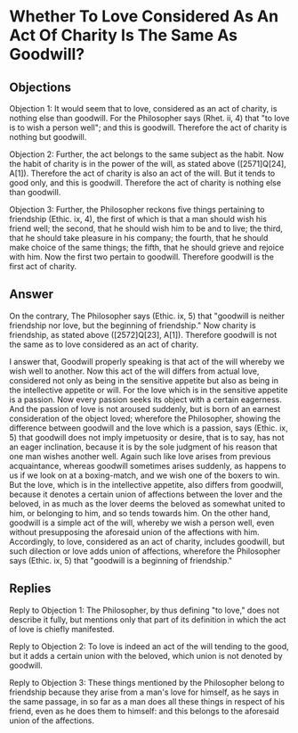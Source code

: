 # Whether To Love Considered As An Act Of Charity Is The Same As Goodwill?

## Objections

Objection 1: It would seem that to love, considered as an act of charity, is nothing else than goodwill. For the Philosopher says (Rhet. ii, 4) that "to love is to wish a person well"; and this is goodwill. Therefore the act of charity is nothing but goodwill.

Objection 2: Further, the act belongs to the same subject as the habit. Now the habit of charity is in the power of the will, as stated above ([2571]Q[24], A[1]). Therefore the act of charity is also an act of the will. But it tends to good only, and this is goodwill. Therefore the act of charity is nothing else than goodwill.

Objection 3: Further, the Philosopher reckons five things pertaining to friendship (Ethic. ix, 4), the first of which is that a man should wish his friend well; the second, that he should wish him to be and to live; the third, that he should take pleasure in his company; the fourth, that he should make choice of the same things; the fifth, that he should grieve and rejoice with him. Now the first two pertain to goodwill. Therefore goodwill is the first act of charity.

## Answer

On the contrary, The Philosopher says (Ethic. ix, 5) that "goodwill is neither friendship nor love, but the beginning of friendship." Now charity is friendship, as stated above ([2572]Q[23], A[1]). Therefore goodwill is not the same as to love considered as an act of charity.

I answer that, Goodwill properly speaking is that act of the will whereby we wish well to another. Now this act of the will differs from actual love, considered not only as being in the sensitive appetite but also as being in the intellective appetite or will. For the love which is in the sensitive appetite is a passion. Now every passion seeks its object with a certain eagerness. And the passion of love is not aroused suddenly, but is born of an earnest consideration of the object loved; wherefore the Philosopher, showing the difference between goodwill and the love which is a passion, says (Ethic. ix, 5) that goodwill does not imply impetuosity or desire, that is to say, has not an eager inclination, because it is by the sole judgment of his reason that one man wishes another well. Again such like love arises from previous acquaintance, whereas goodwill sometimes arises suddenly, as happens to us if we look on at a boxing-match, and we wish one of the boxers to win. But the love, which is in the intellective appetite, also differs from goodwill, because it denotes a certain union of affections between the lover and the beloved, in as much as the lover deems the beloved as somewhat united to him, or belonging to him, and so tends towards him. On the other hand, goodwill is a simple act of the will, whereby we wish a person well, even without presupposing the aforesaid union of the affections with him. Accordingly, to love, considered as an act of charity, includes goodwill, but such dilection or love adds union of affections, wherefore the Philosopher says (Ethic. ix, 5) that "goodwill is a beginning of friendship."

## Replies

Reply to Objection 1: The Philosopher, by thus defining "to love," does not describe it fully, but mentions only that part of its definition in which the act of love is chiefly manifested.

Reply to Objection 2: To love is indeed an act of the will tending to the good, but it adds a certain union with the beloved, which union is not denoted by goodwill.

Reply to Objection 3: These things mentioned by the Philosopher belong to friendship because they arise from a man's love for himself, as he says in the same passage, in so far as a man does all these things in respect of his friend, even as he does them to himself: and this belongs to the aforesaid union of the affections.